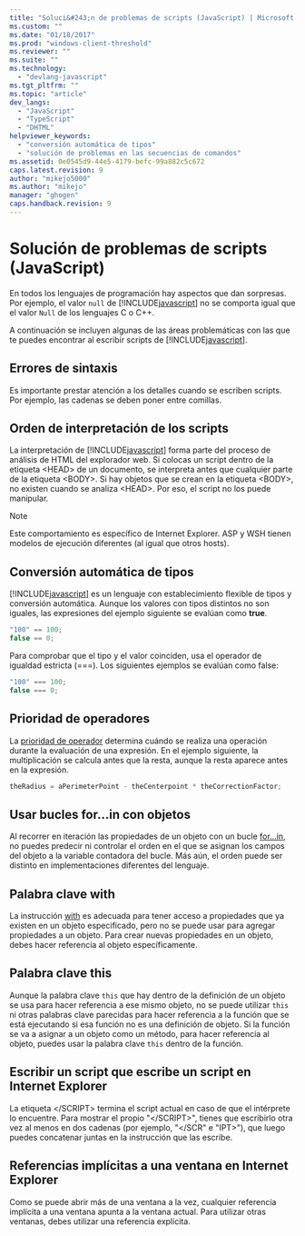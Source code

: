 ```yaml
---
title: "Soluci&#243;n de problemas de scripts (JavaScript) | Microsoft Docs"
ms.custom: ""
ms.date: "01/18/2017"
ms.prod: "windows-client-threshold"
ms.reviewer: ""
ms.suite: ""
ms.technology: 
  - "devlang-javascript"
ms.tgt_pltfrm: ""
ms.topic: "article"
dev_langs: 
  - "JavaScript"
  - "TypeScript"
  - "DHTML"
helpviewer_keywords: 
  - "conversión automática de tipos"
  - "solución de problemas en las secuencias de comandos"
ms.assetid: 0e0545d9-44e5-4179-befc-99a882c5c672
caps.latest.revision: 9
author: "mikejo5000"
ms.author: "mikejo"
manager: "ghogen"
caps.handback.revision: 9
---
```

# Soluci&#243;n de problemas de scripts (JavaScript)
En todos los lenguajes de programación hay aspectos que dan sorpresas.  Por ejemplo, el valor `null` de [!INCLUDE[javascript](../../javascript/includes/javascript-md.md)] no se comporta igual que el valor `Null` de los lenguajes C o C\+\+.  
  
 A continuación se incluyen algunas de las áreas problemáticas con las que te puedes encontrar al escribir scripts de [!INCLUDE[javascript](../../javascript/includes/javascript-md.md)].  
  
## Errores de sintaxis  
 Es importante prestar atención a los detalles cuando se escriben scripts.  Por ejemplo, las cadenas se deben poner entre comillas.  
  
## Orden de interpretación de los scripts  
 La interpretación de [!INCLUDE[javascript](../../javascript/includes/javascript-md.md)] forma parte del proceso de análisis de HTML del explorador web.  Si colocas un script dentro de la etiqueta \<HEAD\> de un documento, se interpreta antes que cualquier parte de la etiqueta \<BODY\>.  Si hay objetos que se crean en la etiqueta \<BODY\>, no existen cuando se analiza \<HEAD\>. Por eso, el script no los puede manipular.  
  
> [!NOTE]
>  Este comportamiento es específico de Internet Explorer.  ASP y WSH tienen modelos de ejecución diferentes \(al igual que otros hosts\).  
  
## Conversión automática de tipos  
 [!INCLUDE[javascript](../../javascript/includes/javascript-md.md)] es un lenguaje con establecimiento flexible de tipos y conversión automática.  Aunque los valores con tipos distintos no son iguales, las expresiones del ejemplo siguiente se evalúan como **true**.  
  
```javascript  
"100" == 100;  
false == 0;  
```  
  
 Para comprobar que el tipo y el valor coinciden, usa el operador de igualdad estricta \(\=\=\=\).  Los siguientes ejemplos se evalúan como false:  
  
```javascript  
"100" === 100;  
false === 0;  
```  
  
## Prioridad de operadores  
 La [prioridad de operador](../../javascript/operator-subtractprecedence-javascript.md) determina cuándo se realiza una operación durante la evaluación de una expresión.  En el ejemplo siguiente, la multiplicación se calcula antes que la resta, aunque la resta aparece antes en la expresión.  
  
```javascript  
theRadius = aPerimeterPoint - theCenterpoint * theCorrectionFactor;  
```  
  
## Usar bucles for...in con objetos  
 Al recorrer en iteración las propiedades de un objeto con un bucle [for…in](../../javascript/reference/for-dot-dot-dot-in-statement-javascript.md), no puedes predecir ni controlar el orden en el que se asignan los campos del objeto a la variable contadora del bucle.  Más aún, el orden puede ser distinto en implementaciones diferentes del lenguaje.  
  
## Palabra clave with  
 La instrucción [with](../../javascript/reference/with-statement-javascript.md) es adecuada para tener acceso a propiedades que ya existen en un objeto especificado, pero no se puede usar para agregar propiedades a un objeto.  Para crear nuevas propiedades en un objeto, debes hacer referencia al objeto específicamente.  
  
## Palabra clave this  
 Aunque la palabra clave `this` que hay dentro de la definición de un objeto se usa para hacer referencia a ese mismo objeto, no se puede utilizar `this` ni otras palabras clave parecidas para hacer referencia a la función que se está ejecutando si esa función no es una definición de objeto.  Si la función se va a asignar a un objeto como un método, para hacer referencia al objeto, puedes usar la palabra clave `this` dentro de la función.  
  
## Escribir un script que escribe un script en Internet Explorer  
 La etiqueta \<\/SCRIPT\> termina el script actual en caso de que el intérprete lo encuentre.  Para mostrar el propio "\<\/SCRIPT\>", tienes que escribirlo otra vez al menos en dos cadenas \(por ejemplo, "\<\/SCR" e "IPT\>"\), que luego puedes concatenar juntas en la instrucción que las escribe.  
  
## Referencias implícitas a una ventana en Internet Explorer  
 Como se puede abrir más de una ventana a la vez, cualquier referencia implícita a una ventana apunta a la ventana actual.  Para utilizar otras ventanas, debes utilizar una referencia explícita.